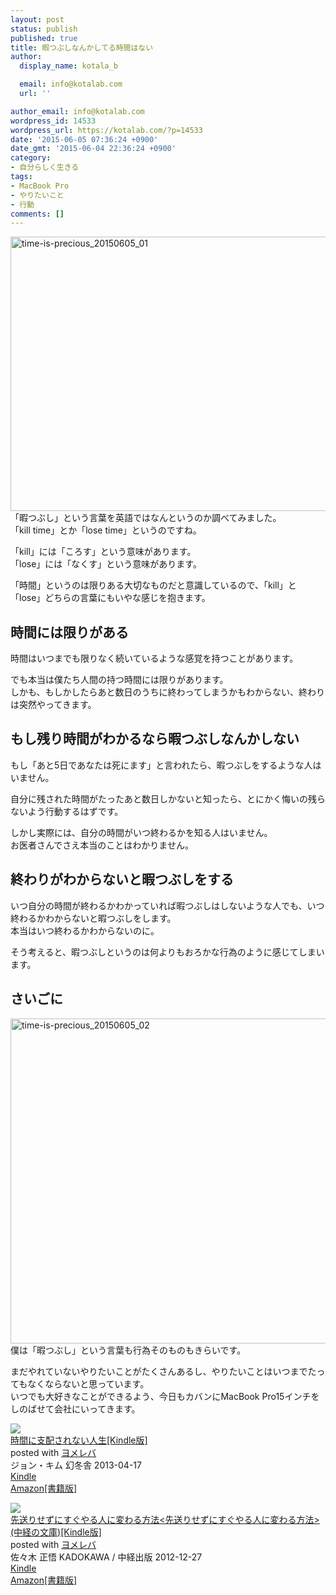 ```yaml
---
layout: post
status: publish
published: true
title: 暇つぶしなんかしてる時間はない
author:
  display_name: kotala_b

  email: info@kotalab.com
  url: ''

author_email: info@kotalab.com
wordpress_id: 14533
wordpress_url: https://kotalab.com/?p=14533
date: '2015-06-05 07:36:24 +0900'
date_gmt: '2015-06-04 22:36:24 +0900'
category:
- 自分らしく生きる
tags:
- MacBook Pro
- やりたいこと
- 行動
comments: []
---
```

<p><img src="https://kotalab.com/wp-content/uploads/2015/06/time-is-precious_20150605_01-780x439.jpg" alt="time-is-precious_20150605_01" width="780" height="439" class="aligncenter size-large wp-image-14536" /><br />
「暇つぶし」という言葉を英語ではなんというのか調べてみました。<br />
「kill time」とか「lose time」というのですね。</p>
<p>「kill」には「ころす」という意味があります。<br />
「lose」には「なくす」という意味があります。</p>
<p>「時間」というのは限りある大切なものだと意識しているので、「kill」と「lose」どちらの言葉にもいやな感じを抱きます。<br />
</p>
<!--more-->
<h2>時間には限りがある</h2>
<p>時間はいつまでも限りなく続いているような感覚を持つことがあります。</p>
<p>でも本当は僕たち人間の持つ時間には限りがあります。<br />
しかも、もしかしたらあと数日のうちに終わってしまうかもわからない、終わりは突然やってきます。</p>
<h2>もし残り時間がわかるなら暇つぶしなんかしない</h2>
<p>もし「あと5日であなたは死にます」と言われたら、暇つぶしをするような人はいません。</p>
<p>自分に残された時間がたったあと数日しかないと知ったら、とにかく悔いの残らないよう行動するはずです。</p>
<p>しかし実際には、自分の時間がいつ終わるかを知る人はいません。<br />
お医者さんでさえ本当のことはわかりません。</p>
<h2>終わりがわからないと暇つぶしをする</h2>
<p>いつ自分の時間が終わるかわかっていれば暇つぶしはしないような人でも、いつ終わるかわからないと暇つぶしをします。<br />
本当はいつ終わるかわからないのに。</p>
<p>そう考えると、暇つぶしというのは何よりもおろかな行為のように感じてしまいます。</p>
<h2>さいごに</h2>
<p><img src="https://kotalab.com/wp-content/uploads/2015/06/time-is-precious_20150605_02-780x520.jpg" alt="time-is-precious_20150605_02" width="780" height="520" class="aligncenter size-large wp-image-14535" /><br />
僕は「暇つぶし」という言葉も行為そのものもきらいです。</p>
<p>まだやれていないやりたいことがたくさんあるし、やりたいことはいつまでたってもなくならないと思っています。<br />
いつでも大好きなことができるよう、今日もカバンにMacBook Pro15インチをしのばせて会社にいってきます。</p>
<div class="booklink-box">
<div class="booklink-image"><a href="https://www.amazon.co.jp/exec/obidos/asin/B00CEPEI02/same-22/" rel="nofollow" target="_blank"><img src="https://images-fe.ssl-images-amazon.com/images/I/51ez%2B2rU7nL._SL160_.jpg" style="border: none;" /></a></div>
<div class="booklink-info">
<div class="booklink-name"><a href="https://www.amazon.co.jp/exec/obidos/asin/B00CEPEI02/same-22/" rel="nofollow" target="_blank">時間に支配されない人生[Kindle版]</a>
<div class="booklink-powered-date">posted with <a href="https://yomereba.com" rel="nofollow" target="_blank">ヨメレバ</a></div>
</div>
<div class="booklink-detail">ジョン・キム 幻冬舎 2013-04-17    </div>
<div class="booklink-link2">
<div class="shoplinkkindle"><a href="https://www.amazon.co.jp/exec/obidos/ASIN/B00CEPEI02/same-22/" rel="nofollow" target="_blank">Kindle</a></div>
<div class="shoplinkamazon"><a href="https://www.amazon.co.jp/exec/obidos/ASIN/4344023625/same-22/" rel="nofollow" target="_blank">Amazon[書籍版]</a></div>
</p></div>
</div>
<div class="booklink-footer"></div>
</div>
<div class="booklink-box">
<div class="booklink-image"><a href="https://www.amazon.co.jp/exec/obidos/asin/B00ARBMSQG/same-22/" rel="nofollow" target="_blank"><img src="https://images-fe.ssl-images-amazon.com/images/I/51lLDYud3FL._SL160_.jpg" style="border: none;" /></a></div>
<div class="booklink-info">
<div class="booklink-name"><a href="https://www.amazon.co.jp/exec/obidos/asin/B00ARBMSQG/same-22/" rel="nofollow" target="_blank">先送りせずにすぐやる人に変わる方法<先送りせずにすぐやる人に変わる方法> (中経の文庫)[Kindle版]</a>
<div class="booklink-powered-date">posted with <a href="https://yomereba.com" rel="nofollow" target="_blank">ヨメレバ</a></div>
</div>
<div class="booklink-detail">佐々木 正悟 KADOKAWA / 中経出版 2012-12-27    </div>
<div class="booklink-link2">
<div class="shoplinkkindle"><a href="https://www.amazon.co.jp/exec/obidos/ASIN/B00ARBMSQG/same-22/" rel="nofollow" target="_blank">Kindle</a></div>
<div class="shoplinkamazon"><a href="https://www.amazon.co.jp/exec/obidos/ASIN/4806142476/same-22/" rel="nofollow" target="_blank">Amazon[書籍版]</a></div>
</p></div>
</div>
<div class="booklink-footer"></div>
</div>
